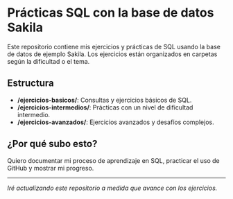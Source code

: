 # Prácticas SQL con la base de datos Sakila

Este repositorio contiene mis ejercicios y prácticas de SQL usando la base de datos de ejemplo Sakila. Los ejercicios están organizados en carpetas según la dificultad o el tema.

## Estructura

- **/ejercicios-basicos/**: Consultas y ejercicios básicos de SQL.
- **/ejercicios-intermedios/**: Prácticas con un nivel de dificultad intermedio.
- **/ejercicios-avanzados/**: Ejercicios avanzados y desafíos complejos.

## ¿Por qué subo esto?

Quiero documentar mi proceso de aprendizaje en SQL, practicar el uso de GitHub y mostrar mi progreso.

---

*Iré actualizando este repositorio a medida que avance con los ejercicios.*
